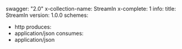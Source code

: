 swagger: "2.0"
x-collection-name: StreamIn
x-complete: 1
info:
  title: StreamIn
  version: 1.0.0
schemes:
- http
produces:
- application/json
consumes:
- application/json